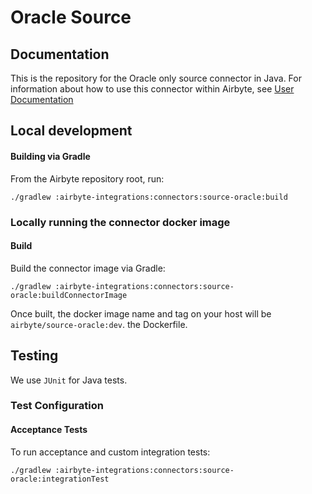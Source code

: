# Oracle Source

## Documentation

This is the repository for the Oracle only source connector in Java. For information about how to
use this connector within Airbyte, see
[User Documentation](https://docs.airbyte.io/integrations/sources/oracle)

## Local development

#### Building via Gradle

From the Airbyte repository root, run:

```
./gradlew :airbyte-integrations:connectors:source-oracle:build
```

### Locally running the connector docker image

#### Build

Build the connector image via Gradle:

```
./gradlew :airbyte-integrations:connectors:source-oracle:buildConnectorImage
```

Once built, the docker image name and tag on your host will be `airbyte/source-oracle:dev`. the
Dockerfile.

## Testing

We use `JUnit` for Java tests.

### Test Configuration

#### Acceptance Tests

To run acceptance and custom integration tests:

```
./gradlew :airbyte-integrations:connectors:source-oracle:integrationTest
```
